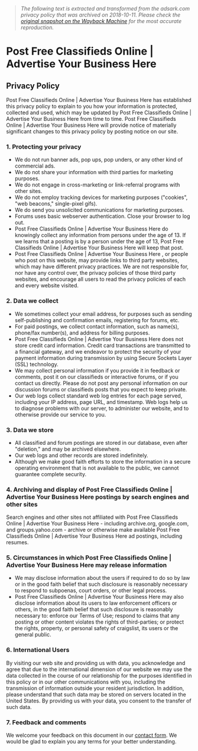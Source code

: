 > *The following text is extracted and transformed from the adsark.com privacy policy that was archived on 2018-10-11. Please check the [original snapshot on the Wayback Machine](https://web.archive.org/web/20181011021533id_/http%3A//advertiseclassifieds.com/index.php%3Fview%3Dpage%26pagename%3Dprivacy) for the most accurate reproduction.*

# Post Free Classifieds Online | Advertise Your Business Here

## Privacy Policy

Post Free Classifieds Online | Advertise Your Business Here has established this privacy policy to explain to you how your information is protected, collected and used, which may be updated by Post Free Classifieds Online | Advertise Your Business Here from time to time. Post Free Classifieds Online | Advertise Your Business Here will provide notice of materially significant changes to this privacy policy by posting notice on our site. 

### 1\. Protecting your privacy

  * We do not run banner ads, pop ups, pop unders, or any other kind of commercial ads.
  * We do not share your information with third parties for marketing purposes.
  * We do not engage in cross-marketing or link-referral programs with other sites.
  * We do not employ tracking devices for marketing purposes ("cookies", "web beacons," single-pixel gifs).
  * We do send you unsolicited communications for marketing purposes. 
  * Forums uses basic webserver authentication. Close your browser to log out.
  * Post Free Classifieds Online | Advertise Your Business Here do knowingly collect any information from persons under the age of 13. If we learns that a posting is by a person under the age of 13, Post Free Classifieds Online | Advertise Your Business Here will keep that post.
  * Post Free Classifieds Online | Advertise Your Business Here , or people who post on this website, may provide links to third party websites, which may have different privacy practices. We are not responsible for, nor have any control over, the privacy policies of those third party websites, and encourage all users to read the privacy policies of each and every website visited. 



### 2\. Data we collect

  * We sometimes collect your email address, for purposes such as sending self-publishing and confirmation emails, registering for forums, etc.
  * For paid postings, we collect contact information, such as name(s), phone/fax number(s), and address for billing purposes.
  * Post Free Classifieds Online | Advertise Your Business Here does not store credit card information. Credit card transactions are transmitted to a financial gateway, and we endeavor to protect the security of your payment information during transmission by using Secure Sockets Layer (SSL) technology.
  * We may collect personal information if you provide it in feedback or comments, post it on our classifieds or interactive forums, or if you contact us directly. Please do not post any personal information on our discussion forums or classifieds posts that you expect to keep private.
  * Our web logs collect standard web log entries for each page served, including your IP address, page URL, and timestamp. Web logs help us to diagnose problems with our server, to administer our website, and to otherwise provide our service to you.



### 3\. Data we store

  * All classified and forum postings are stored in our database, even after "deletion," and may be archived elsewhere.
  * Our web logs and other records are stored indefinitely.
  * Although we make good faith efforts to store the information in a secure operating environment that is not available to the public, we cannot guarantee complete security.



### 4\. Archiving and display of Post Free Classifieds Online | Advertise Your Business Here postings by search engines and other sites

Search engines and other sites not affiliated with Post Free Classifieds Online | Advertise Your Business Here - including archive.org, google.com, and groups.yahoo.com - archive or otherwise make available Post Free Classifieds Online | Advertise Your Business Here ad postings, including resumes. 


### 5\. Circumstances in which Post Free Classifieds Online | Advertise Your Business Here may release information

  * We may disclose information about the users if required to do so by law or in the good faith belief that such disclosure is reasonably necessary to respond to subpoenas, court orders, or other legal process.
  * Post Free Classifieds Online | Advertise Your Business Here may also disclose information about its users to law enforcement officers or others, in the good faith belief that such disclosure is reasonably necessary to: enforce our Terms of Use; respond to claims that any posting or other content violates the rights of third-parties; or protect the rights, property, or personal safety of craigslist, its users or the general public.



### 6\. International Users

By visiting our web site and providing us with data, you acknowledge and agree that due to the international dimension of our website we may use the data collected in the course of our relationship for the purposes identified in this policy or in our other communications with you, including the transmission of information outside your resident jurisdiction. In addition, please understand that such data may be stored on servers located in the United States. By providing us with your data, you consent to the transfer of such data. 


### 7\. Feedback and comments

We welcome your feedback on this document in our [contact form](http://advertiseclassifieds.com/index.php?view=page&pagename=contact). We would be glad to explain you any terms for your better understanding. 

